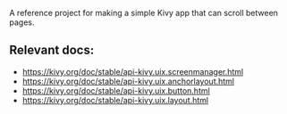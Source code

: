 A reference project for making a simple Kivy app that can scroll between pages.

## Relevant docs:
* https://kivy.org/doc/stable/api-kivy.uix.screenmanager.html
* https://kivy.org/doc/stable/api-kivy.uix.anchorlayout.html
* https://kivy.org/doc/stable/api-kivy.uix.button.html
* https://kivy.org/doc/stable/api-kivy.uix.layout.html

